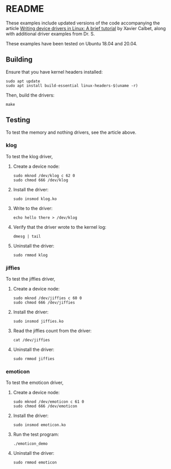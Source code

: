 # README

These examples include updated versions of the code accompanying the
article [Writing device drivers in Linux: A brief tutorial](http://freesoftwaremagazine.com/articles/drivers_linux/) by
Xavier Calbet, along with additional driver examples from Dr. S.

These examples have been tested on Ubuntu 18.04 and 20.04. 

## Building

Ensure that you have kernel headers installed:

```
sudo apt update
sudo apt install build-essential linux-headers-$(uname -r)
```

Then, build the drivers:

```
make
```

## Testing

To test the memory and nothing drivers, see the article above.

### klog

To test the klog driver,

1. Create a device node:

   ```
   sudo mknod /dev/klog c 62 0
   sudo chmod 666 /dev/klog
   ```

1. Install the driver:

   ```
   sudo insmod klog.ko
   ```

1. Write to the driver:

   ```
   echo hello there > /dev/klog
   ```

1. Verify that the driver wrote to the kernel log:
   ```
   dmesg | tail
   ```

1. Uninstall the driver:

   ```
   sudo rmmod klog
   ```


### jiffies

To test the jiffies driver,

1. Create a device node:

   ```
   sudo mknod /dev/jiffies c 60 0
   sudo chmod 666 /dev/jiffies
   ```

1. Install the driver:

   ```
   sudo insmod jiffies.ko
   ```

1. Read the jiffies count from the driver:

   ```
   cat /dev/jiffies
   ```

1. Uninstall the driver:

   ```
   sudo rmmod jiffies
   ```

### emoticon

To test the emoticon driver, 

1. Create a device node:

   ```
   sudo mknod /dev/emoticon c 61 0
   sudo chmod 666 /dev/emoticon
   ```

1. Install the driver:

   ```
   sudo insmod emoticon.ko
   ```

1. Run the test program:

   ```
   ./emoticon_demo
   ```

1. Uninstall the driver:

   ```
   sudo rmmod emoticon
   ```

